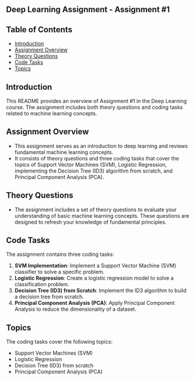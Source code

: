 ## Deep Learning Assignment - Assignment #1

## Table of Contents
- [Introduction](#introduction)
- [Assignment Overview](#assignment-overview)
- [Theory Questions](#theory-questions)
- [Code Tasks](#code-tasks)
- [Topics](#topics)

## Introduction
This README provides an overview of Assignment #1 in the Deep Learning course. The assignment includes both theory questions and coding tasks related to machine learning concepts.

## Assignment Overview
- This assignment serves as an introduction to deep learning and reviews fundamental machine learning concepts.
- It consists of theory questions and three coding tasks that cover the topics of Support Vector Machines (SVM), Logistic Regression, implementing the Decision Tree (ID3) algorithm from scratch, and Principal Component Analysis (PCA).

## Theory Questions
- The assignment includes a set of theory questions to evaluate your understanding of basic machine learning concepts. These questions are designed to refresh your knowledge of fundamental principles.

## Code Tasks
The assignment contains three coding tasks:
1. **SVM Implementation**: Implement a Support Vector Machine (SVM) classifier to solve a specific problem.
2. **Logistic Regression**: Create a logistic regression model to solve a classification problem.
3. **Decision Tree (ID3) from Scratch**: Implement the ID3 algorithm to build a decision tree from scratch.
4. **Principal Component Analysis (PCA)**: Apply Principal Component Analysis to reduce the dimensionality of a dataset.

## Topics
The coding tasks cover the following topics:
- Support Vector Machines (SVM)
- Logistic Regression
- Decision Tree (ID3) from scratch
- Principal Component Analysis (PCA)


